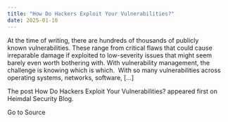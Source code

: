 ```yaml
---
title: "How Do Hackers Exploit Your Vulnerabilities?"
date: 2025-01-10
---
```


At the time of writing, there are hundreds of thousands of publicly known vulnerabilities. These range from critical flaws that could cause irreparable damage if exploited to low-severity issues that might seem barely even worth bothering with. With vulnerability management, the challenge is knowing which is which.  With so many vulnerabilities across operating systems, networks, software, \[…\]

The post How Do Hackers Exploit Your Vulnerabilities? appeared first on Heimdal Security Blog.

Go to Source
